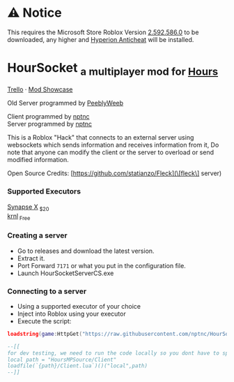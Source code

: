 
# ⚠️ Notice
This requires the Microsoft Store Roblox Version [2.592.586.0](https://github.com/cerealwithmilk/uwp/releases/download/2.592.586.0/RobloxUWP-2.592.586.0-cerealwithmilk.Msixbundle) to be downloaded, any higher and [Hyperion Anticheat](https://devforum.roblox.com/t/welcoming-byfron-to-roblox/2018233) will be installed.

# HourSocket <sub>a multiplayer mod for [Hours](https://www.roblox.com/games/5732973455/HOURS)</sub>

[Trello](https://trello.com/b/e1gvvbzK/hours-multiplayer-script) · [Mod Showcase](https://www.youtube.com/watch?v=IsCv-xNTXe4)

Old Server programmed by [PeeblyWeeb](https://discord.com/users/904032786854346795)  

Client programmed by [nptnc](https://discord.com/users/397930609894490122)  
Server programmed by [nptnc](https://discord.com/users/397930609894490122)

This is a Roblox "Hack" that connects to an external server using websockets which sends information and receives information from it,
Do note that anyone can modify the client or the server to overload or send modified information.

Open Source Credits:
[https://github.com/statianzo/Fleck](\[fleck\] server)

### Supported Executors
[Synapse X](https://x.synapse.to)<sub> $20</sub>  
[krnl](https://krnl.place)<sub> Free</sub>

### Creating a server
- Go to releases and download the latest version.
- Extract it.
- Port Forward `7171` or what you put in the configuration file.
- Launch HourSocketServerCS.exe

### Connecting to a server
- Using a supported executor of your choice
- Inject into Roblox using your executor
- Execute the script:
```lua
loadstring(game:HttpGet("https://raw.githubusercontent.com/nptnc/HourSocket/main/Client/Client.lua"))()("github")

--[[ 
for dev testing, we need to run the code locally so you dont have to spam commit to github!
local path = "HoursMPSource/Client"
loadfile(`{path}/Client.lua`)()("local",path)
--]]
````
